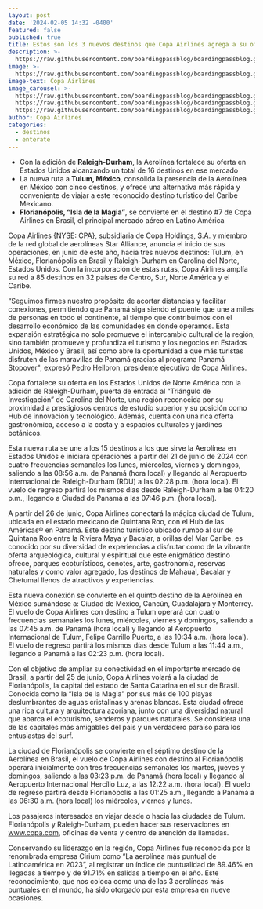 ```yaml
---
layout: post
date: '2024-02-05 14:32 -0400'
featured: false
published: true
title: Estos son los 3 nuevos destinos que Copa Airlines agrega a su oferta
description: >-
  https://raw.githubusercontent.com/boardingpassblog/boardingpassblog.github.io/main/assets/images/Avion-Copa.jpg
image: >-
  https://raw.githubusercontent.com/boardingpassblog/boardingpassblog.github.io/main/assets/images/Avion-Copa.jpg
image-text: Copa Airlines
image_carousel: >-
  https://raw.githubusercontent.com/boardingpassblog/boardingpassblog.github.io/main/assets/images/Copa-1---F.jpg
  https://raw.githubusercontent.com/boardingpassblog/boardingpassblog.github.io/main/assets/images/Copa-1---R.jpg
  https://raw.githubusercontent.com/boardingpassblog/boardingpassblog.github.io/main/assets/images/Copa-1---T.jpg
author: Copa Airlines
categories:
  - destinos
  - enterate
---
```

- Con la adición de **Raleigh-Durham**, la Aerolínea fortalece su oferta en Estados Unidos alcanzando un total de 16 destinos en ese mercado
- La nueva ruta a **Tulum, México**, consolida la presencia de la Aerolínea en México con cinco destinos, y ofrece una alternativa más rápida y conveniente de viajar a este reconocido destino turístico del Caribe Mexicano.
- **Florianópolis, “Isla de la Magia”**, se convierte en el destino #7 de Copa Airlines en Brasil, el principal mercado aéreo en Latino América

Copa Airlines {NYSE: CPA}, subsidiaria de Copa Holdings, S.A. y miembro de la red global de aerolíneas Star Alliance, anuncia el inicio de sus operaciones, en junio de este año, hacia tres nuevos destinos: Tulum, en México, Florianópolis en Brasil y Raleigh-Durham en Carolina del Norte, Estados Unidos. Con la incorporación de estas rutas, Copa Airlines amplía su red a 85 destinos en 32 países de Centro, Sur, Norte América y el Caribe.

“Seguimos firmes nuestro propósito de acortar distancias y facilitar conexiones, permitiendo que Panamá siga siendo el puente que une a miles de personas en todo el continente, al tiempo que contribuimos con el desarrollo económico de las comunidades en donde operamos. Esta expansión estratégica no solo promueve el intercambio cultural de la región, sino también promueve y profundiza el turismo y los negocios en Estados Unidos, México y Brasil, así como abre la oportunidad a que más turistas disfruten de las maravillas de Panamá gracias al programa Panamá Stopover", expresó Pedro Heilbron, presidente ejecutivo de Copa Airlines.

Copa fortalece su oferta en los Estados Unidos de Norte América con la adición de Raleigh-Durham, puerta de entrada al “Triángulo de Investigación” de Carolina del Norte, una región reconocida por su proximidad a prestigiosos centros de estudio superior y su posición como Hub de innovación y tecnológico. Además, cuenta con una rica oferta gastronómica, acceso a la costa y a espacios culturales y jardines botánicos.

Esta nueva ruta se une a los 15 destinos a los que sirve la Aerolínea en Estados Unidos e iniciará operaciones a partir del 21 de junio de 2024 con cuatro frecuencias semanales los lunes, miércoles, viernes y domingos, saliendo a las 08:56 a.m. de Panamá (hora local) y llegando al Aeropuerto Internacional de Raleigh-Durham (RDU) a las 02:28 p.m. (hora local). El vuelo de regreso partirá los mismos días desde Raleigh-Durham a las 04:20 p.m., llegando a Ciudad de Panamá a las 07:46 p.m. (hora local).

A partir del 26 de junio, Copa Airlines conectará la mágica ciudad de Tulum, ubicada en el estado mexicano de Quintana Roo, con el Hub de las Américas® en Panamá. Este destino turístico ubicado rumbo al sur de Quintana Roo entre la Riviera Maya y Bacalar, a orillas del Mar Caribe, es conocido por su diversidad de experiencias a disfrutar como de la vibrante oferta arqueológica, cultural y espiritual que este enigmático destino ofrece, parques ecoturísticos, cenotes, arte, gastronomía, reservas naturales y como valor agregado, los destinos de Mahaual, Bacalar y Chetumal llenos de atractivos y experiencias.

Esta nueva conexión se convierte en el quinto destino de la Aerolínea en México sumándose a: Ciudad de México, Cancún, Guadalajara y Monterrey. El vuelo de Copa Airlines con destino a Tulum operará con cuatro frecuencias semanales los lunes, miércoles, viernes y domingos, saliendo a las 07:45 a.m. de Panamá (hora local) y llegando al Aeropuerto Internacional de Tulum, Felipe Carrillo Puerto, a las 10:34 a.m. (hora local). El vuelo de regreso partirá los mismos días desde Tulum a las 11:44 a.m., llegando a Panamá a las 02:23 p.m. (hora local).

Con el objetivo de ampliar su conectividad en el importante mercado de Brasil, a partir del 25 de junio, Copa Airlines volará a la ciudad de Florianópolis, la capital del estado de Santa Catarina en el sur de Brasil. Conocida como la “Isla de la Magia” por sus más de 100 playas deslumbrantes de aguas cristalinas y arenas blancas. Esta ciudad ofrece una rica cultura y arquitectura azoriana, junto con una diversidad natural que abarca el ecoturismo, senderos y parques naturales. Se considera una de las capitales más amigables del país y un verdadero paraíso para los entusiastas del surf.

La ciudad de Florianópolis se convierte en el séptimo destino de la Aerolínea en Brasil, el vuelo de Copa Airlines con destino al Florianópolis operará inicialmente con tres frecuencias semanales los martes, jueves y domingos, saliendo a las 03:23 p.m. de Panamá (hora local) y llegando al Aeropuerto Internacional Hercílio Luz, a las 12:22 a.m. (hora local). El vuelo de regreso partirá desde Florianópolis a las 01:25 a.m., llegando a Panamá a las 06:30 a.m. (hora local) los miércoles, viernes y lunes.

Los pasajeros interesados en viajar desde o hacia las ciudades de Tulum. Florianópolis y Raleigh-Durham, pueden hacer sus reservaciones en www.copa.com, oficinas de venta y centro de atención de llamadas.

Conservando su liderazgo en la región, Copa Airlines fue reconocida por la renombrada empresa Cirium como “La aerolínea más puntual de Latinoamérica en 2023”, al registrar un índice de puntualidad de 89.46% en llegadas a tiempo y de 91.71% en salidas a tiempo en el año. Este reconocimiento, que nos coloca como una de las 3 aerolíneas más puntuales en el mundo, ha sido otorgado por esta empresa en nueve ocasiones.
